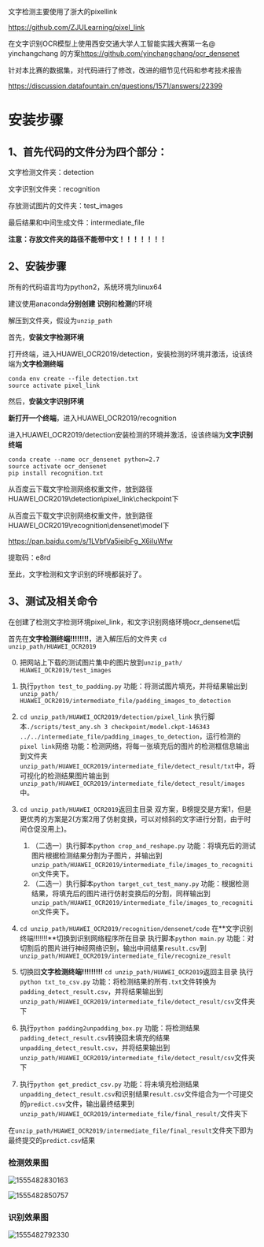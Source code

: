 文字检测主要使用了浙大的pixellink

<https://github.com/ZJULearning/pixel_link>

在文字识别OCR模型上使用西安交通大学人工智能实践大赛第一名@ yinchangchang 的方案<https://github.com/yinchangchang/ocr_densenet>

针对本比赛的数据集，对代码进行了修改，改进的细节见代码和参考技术报告

<https://discussion.datafountain.cn/questions/1571/answers/22399>



# 安装步骤

## 1、首先代码的文件分为四个部分：

文字检测文件夹：detection

文字识别文件夹：recognition

存放测试图片的文件夹：test_images

最后结果和中间生成文件：intermediate_file

**注意：存放文件夹的路径不能带中文！！！！！！！**

## 2、安装步骤

所有的代码语言均为python2，系统环境为linux64

建议使用anaconda**分别创建**  **识别**和**检测**的环境

解压到文件夹，假设为`unzip_path`

首先，**安装文字检测环境**

打开终端，进入HUAWEI_OCR2019/detection，安装检测的环境并激活，设该终端为**文字检测终端**

```
conda env create --file detection.txt
source activate pixel_link
```



然后，**安装文字识别环境**

**新打开一个终端**，进入HUAWEI_OCR2019/recognition



进入HUAWEI_OCR2019/detection安装检测的环境并激活，设该终端为**文字识别终端**

```
conda create --name ocr_densenet python=2.7
source activate ocr_densenet
pip install recognition.txt
```



从百度云下载文字检测网络权重文件，放到路径HUAWEI_OCR2019\detection\pixel_link\checkpoint下

从百度云下载文字识别网络权重文件，放到路径HUAWEI_OCR2019\recognition\densenet\model下

https://pan.baidu.com/s/1LVbfVa5ieibFg_X6iIuWfw 

提取码：e8rd

至此，文字检测和文字识别的环境都装好了。



## 3、测试及相关命令



在创建了检测文字检测环境pixel_link，和文字识别网络环境ocr_densenet后

首先在**文字检测终端!!!!!!!!**，进入解压后的文件夹
`cd unzip_path/HUAWEI_OCR2019`

0. 把网站上下载的测试图片集中的图片放到`unzip_path/ HUAWEI_OCR2019/test_images`

1. 执行`python test_to_padding.py`
   功能：将测试图片填充，并将结果输出到`unzip_path/ HUAWEI_OCR2019/intermediate_file/padding_images_to_detection`
2. `cd unzip_path/HUAWEI_OCR2019/detection/pixel_link`
   执行脚本`./scripts/test_any.sh 3 checkpoint/model.ckpt-146343 ../../intermediate_file/padding_images_to_detection`，运行检测的`pixel link`网络
   功能：检测网络，将每一张填充后的图片的检测框信息输出到文件夹`unzip_path/HUAWEI_OCR2019/intermediate_file/detect_result/txt`中，将可视化的检测结果图片输出到`unzip_path/HUAWEI_OCR2019/intermediate_file/detect_result/images`中。
3. `cd unzip_path/HUAWEI_OCR2019`返回主目录
   双方案，B榜提交是方案1，但是更优秀的方案是2(方案2用了仿射变换，可以对倾斜的文字进行分割，由于时间仓促没用上)。
   1. （二选一）执行脚本`python crop_and_reshape.py`
      功能：将填充后的测试图片根据检测结果分割为子图片，并输出到`unzip_path/HUAWEI_OCR2019/intermediate_file/images_to_recognition`文件夹下。
   2. （二选一）执行脚本`python target_cut_test_many.py`
      功能：根据检测结果，将填充后的图片进行仿射变换后的分割，同样输出到`unzip_path/HUAWEI_OCR2019/intermediate_file/images_to_recognition`文件夹下。
4. `cd unzip_path/HUAWEI_OCR2019/recognition/densenet/code`
   在**文字识别终端!!!!!!!**切换到识别网络程序所在目录
   执行脚本`python main.py`
   功能：对切割后的图片进行神经网络识别，输出中间结果`result.csv`到`unzip_path/HUAWEI_OCR2019/intermediate_file/recognize_result`
5. 切换回**文字检测终端!!!!!!!!!**
   `cd unzip_path/HUAWEI_OCR2019`返回主目录
   执行`python txt_to_csv.py`
   功能：将检测结果的所有`.txt`文件转换为`padding_detect_result.csv`，并将结果输出到`unzip_path/HUAWEI_OCR2019/intermediate_file/detect_result/csv`文件夹下
6. 执行`python padding2unpadding_box.py`
   功能：将检测结果`padding_detect_result.csv`转换回未填充的结果`unpadding_detect_result.csv`，并将结果输出到`unzip_path/HUAWEI_OCR2019/intermediate_file/detect_result/csv`文件夹下
7. 执行`python get_predict_csv.py`
   功能：将未填充检测结果`unpadding_detect_result.csv`和识别结果`result.csv`文件组合为一个可提交的`predict.csv`文件，输出最终结果到`unzip_path/HUAWEI_OCR2019/intermediate_file/final_result/`文件夹下

在`unzip_path/HUAWEI_OCR2019/intermediate_file/final_result`文件夹下即为最终提交的`predict.csv`结果



### 检测效果图

![1555482830163](https://github.com/HLIG/HUAWEIOCR-2019/blob/master/readmeimg/1555482830163.png)

![1555482850757](https://github.com/HLIG/HUAWEIOCR-2019/blob/master/readmeimg/1555482850757.png)



### 识别效果图 

![1555482792330](https://github.com/HLIG/HUAWEIOCR-2019/blob/master/readmeimg/1555482792330.png)